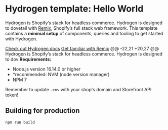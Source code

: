 # Hydrogen template: Hello World

Hydrogen is Shopify’s stack for headless commerce. Hydrogen is designed to dovetail with [Remix](https://remix.run/), Shopify’s full stack web framework. This template contains a **minimal setup** of components, queries and tooling to get started with Hydrogen.

[Check out Hydrogen docs](https://shopify.dev/custom-storefronts/hydrogen)
[Get familiar with Remix](https://remix.run/docs/en/v1)
@@ -22,21 +20,27 @@ Hydrogen is Shopify’s stack for headless commerce. Hydrogen is designed to dov
**Requirements:**

- Node.js version 16.14.0 or higher
- *recommended: NVM (node version manager)
- NPM 7

Remember to update `.env` with your shop's domain and Storefront API token!

## Building for production

```bash
npm run build
```


